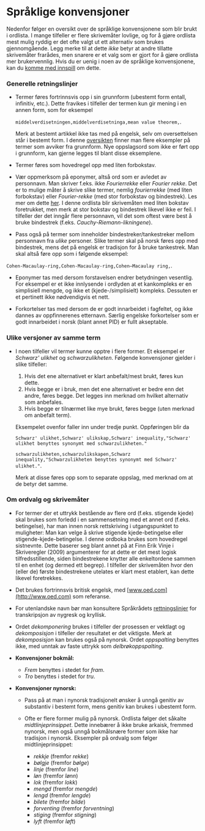 # Språklige konvensjoner

Nedenfor følger en oversikt over de språklige konvensjonene som blir brukt i ordlista. I mange tilfeller er flere skrivemåter lovlige, og for å gjøre ordlista mest mulig ryddig er det ofte valgt ut ett alternativ som brukes gjennomgående. Legg merke til at dette *ikke* betyr at andre tillatte skrivemåter frarådes, men snarere er et valg som er gjort for å gjøre ordlista mer brukervennlig. Hvis du er uenig i noen av de språklige konvensjonene, kan du [komme med innspill](innspill.md) om dette. 

### Generelle retningslinjer
* Termer føres fortrinnsvis opp i sin grunnform (ubestemt form entall, infinitiv, etc.). Dette fravikes i tilfeller der termen kun gir mening i en annen form, som for eksempel

  `middelverdisetningen,middelverdisetninga,mean value theorem,`.
 
  Merk at bestemt artikkel ikke tas med på engelsk, selv om oversettelsen står i bestemt form. I denne [oversikten](ikke_grunnform_eksempler.md) finner man flere eksempler på termer som avviker fra grunnform. Nye oppslagsord som ikke er ført opp i grunnform, kan gjerne legges til blant disse eksemplene.

* Termer føres som hovedregel opp med liten forbokstav.

* Vær oppmerksom på eponymer, altså ord som er avledet av personnavn. Man skriver f.eks. ikke *Fourierrekke* eller *Fourier rekke*. Det er to mulige måter å skrive slike termer, nemlig *fourierrekke* (med liten forbokstav) eller *Fourier-rekke* (med stor forbokstav og bindestrek). Les mer om dette [her](http://www.sprakradet.no/sprakhjelp/Skriverad/Ordlister/eponym-i-fysikk-og-kjemi/). I denne ordlista blir skrivemåten med liten bokstav foretrukket, men merk at stor bokstav og bindestrek likevel ikke er feil. I tilfeller der det inngår flere personnavn, vil det som oftest være best å bruke bindestrek (f.eks. *Cauchy-Riemann-likningene*).

* Pass også på termer som inneholder bindestreker/tankestreker mellom personnavn fra *ulike* personer. Slike termer skal på norsk føres opp med bindestrek, mens det på engelsk er tradisjon for å bruke tankestrek. Man skal altså føre opp som i følgende eksempel: 

 `Cohen-Macaulay-ring,Cohen-Macaulay-ring,Cohen–Macaulay ring,`.
 
 * Eponymer tas med dersom forstavelsen endrer betydningen vesentlig. For eksempel er et ikke innlysende i ordlyden at et kankompleks er en simplisiell mengde, og ikke et (kjede-/simplisielt) kompleks. Dessuten er et pertinett ikke nødvendigvis et nett.
 
 * Forkortelser tas med dersom de er godt innarbeidet i fagfeltet, og ikke dannes av oppfinnerenes etternavn. Særlig engelske forkortelser som er godt innarbeidet i norsk (blant annet PID) er fullt akseptable.

### Ulike versjoner av samme term
* I noen tilfeller vil termer kunne opptre i flere former. Et eksempel er *Schwarz' ulikhet* og *schwarzulikheten*. Følgende konvensjoner gjelder i slike tilfeller:
  1. Hvis det ene alternativet er klart anbefalt/mest brukt, føres kun dette.  
  2. Hvis begge er i bruk, men det ene alternativet er bedre enn det andre, føres begge. Det legges inn merknad om hvilket alternativ som anbefales.
  3. Hvis begge er tilnærmet like mye brukt, føres begge (uten merknad om anbefalt term).
  
  Eksempelet ovenfor faller inn under tredje punkt. Oppføringen blir da

  `Schwarz' ulikhet,Schwarz' ulikskap,Schwarz' inequality,"Schwarz' ulikhet benyttes synonymt med schwarzulikheten."`

  `schwarzulikheten,schwarzulikskapen,Schwarz inequality,"Schwarzulikheten benyttes synonymt med Schwarz' ulikhet."`.

  Merk at disse føres opp som to separate oppslag, med merknad om at de betyr det samme.



### Om ordvalg og skrivemåter

* For termer der et uttrykk bestående av flere ord (f.eks. stigende kjede) skal brukes som forledd i en sammensetning med et annet ord (f.eks. betingelse), har man innen norsk rettskriving i utgangspunktet to muligheter: Man kan velge å skrive stigende kjede-betingelse eller stigende-kjede-betingelse. I denne ordboka brukes som hovedregel sistnevnte. Dette baserer seg blant annet på at Finn Erik Vinje i Skriveregler (2009) argumenterer for at dette er det mest logisk tilfredsstillende, siden bindestrekene knytter alle enkeltordene sammen til en enhet (og dermed ett begrep). I tilfeller der skrivemåten hvor den (eller de) første bindestrekene utelates er klart mest etablert, kan dette likevel foretrekkes.

* Det brukes fortrinnsvis britisk engelsk, med [www.oed.com](http://www.oed.com) som referanse.

* For utenlandske navn bør man konsultere Språkrådets [rettningslinjer](http://www.sprakradet.no/sprakhjelp/Skriverad/Transkripsjon_av_kyrillisk_og_nygresk/) for transkripsjon av nygresk og kryllisk.

* Ordet *dekomponering* brukes i tilfeller der prosessen er vektlagt og *dekomposisjon* i tilfeller der resultatet er det viktigste. Merk at *dekomposisjon* kan brukes også på nynorsk. Ordet *oppspalting* benyttes ikke, med unntak av faste uttrykk som *delbrøkoppspalting*. 

* **Konvensjoner bokmål:**
  * *Frem* benyttes i stedet for *fram*.
  * *Tro* benyttes i stedet for *tru*.

* **Konvensjoner nynorsk:**
  * Pass på at man i nynorsk tradisjonelt ønsker å unngå genitiv av substantiv i bestemt form, mens genitiv kan brukes i ubestemt form.

  * Ofte er flere former mulig på nynorsk. Ordlista følger det såkalte *midtlinjeprinsippet*. Dette innebærer å ikke bruke arkaisk, fremmed nynorsk, men også unngå bokmålsnære former som ikke har tradisjon i nynorsk. Eksempler på ordvalg som følger midtlinjeprinsippet:
    * *rekkje* (fremfor *rekke*)
    * *bølgje* (fremfor *bølge*)
    * *linje* (fremfor *line*)
    * *løn* (fremfor *lønn*)
    * *lok* (fremfor *lokk*)
    * *mengd* (fremfor *mengde*)
    * *lengd* (fremfor *lengde*)
    * *bilete* (fremfor *bilde*)
    * *forventing* (fremfor *forventning*)
    * *stiging* (fremfor *stigning*)
    * *lyft* (fremfor *løft*)
